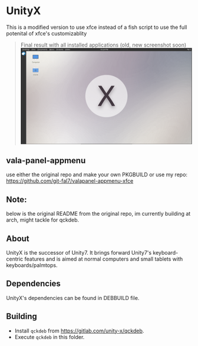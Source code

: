 # UnityX
This is a modified version to use xfce instead of a fish script to use the full potenital of xfce's customizablity

> Final result with all installed applications (old, new screenshot soon)
![Screenshot](screenshot.png?raw=true)
## vala-panel-appmenu

use either the original repo and make your own PKGBUILD or use my repo:
https://github.com/git-fal7/valapanel-appmenu-xfce

## Note:

below is the original README from the original repo, im currently building at arch, might tackle for qckdeb.

## About

UnityX is the successor of Unity7. It brings forward Unity7's keyboard-centric features and is aimed at normal computers and small tablets with keyboards/palmtops.

## Dependencies

UnityX's dependencies can be found in DEBBUILD file.

## Building

* Install `qckdeb` from https://gitlab.com/unity-x/qckdeb.
* Execute `qckdeb` in this folder.
